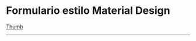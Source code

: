 # Formulario estilo Material Design

[Thumb](https://github.com/elnanner/CouchInnDev/formulario-material-design-master/img/formulario-design.png)



---
